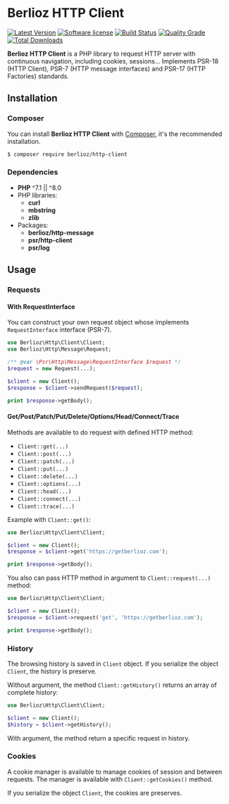 # Berlioz HTTP Client

[![Latest Version](https://img.shields.io/packagist/v/berlioz/http-client.svg?style=flat-square)](https://github.com/BerliozFramework/HttpClient/releases)
[![Software license](https://img.shields.io/github/license/BerliozFramework/HttpClient.svg?style=flat-square)](https://github.com/BerliozFramework/HttpClient/blob/master/LICENSE)
[![Build Status](https://img.shields.io/travis/com/BerliozFramework/HttpClient/master.svg?style=flat-square)](https://travis-ci.com/BerliozFramework/HttpClient)
[![Quality Grade](https://img.shields.io/codacy/grade/3e9df26a706d4ac285e1a49176665751/master.svg?style=flat-square)](https://app.codacy.com/gh/BerliozFramework/HttpClient)
[![Total Downloads](https://img.shields.io/packagist/dt/berlioz/http-client.svg?style=flat-square)](https://packagist.org/packages/berlioz/http-client)

**Berlioz HTTP Client** is a PHP library to request HTTP server with continuous navigation, including cookies, sessions...
Implements PSR-18 (HTTP Client), PSR-7 (HTTP message interfaces) and PSR-17 (HTTP Factories) standards.

## Installation

### Composer

You can install **Berlioz HTTP Client** with [Composer](https://getcomposer.org/), it's the recommended installation.

```bash
$ composer require berlioz/http-client
```

### Dependencies

- **PHP** ^7.1 || ^8.0
- PHP libraries:
  - **curl**
  - **mbstring**
  - **zlib**
- Packages:
  - **berlioz/http-message**
  - **psr/http-client**
  - **psr/log**

## Usage

### Requests

#### With RequestInterface

You can construct your own request object whose implements `RequestInterface` interface (PSR-7).

```php
use Berlioz\Http\Client\Client;
use Berlioz\Http\Message\Request;

/** @var \Psr\Http\Message\RequestInterface $request */
$request = new Request(...);

$client = new Client();
$response = $client->sendRequest($request);

print $response->getBody();
```

#### Get/Post/Patch/Put/Delete/Options/Head/Connect/Trace

Methods are available to do request with defined HTTP method:

- `Client::get(...)`
- `Client::post(...)`
- `Client::patch(...)`
- `Client::put(...)`
- `Client::delete(...)`
- `Client::options(...)`
- `Client::head(...)`
- `Client::connect(...)`
- `Client::trace(...)`

Example with `Client::get()`:

```php
use Berlioz\Http\Client\Client;

$client = new Client();
$response = $client->get('https://getberlioz.com');

print $response->getBody();
```

You also can pass HTTP method in argument to `Client::request(...)` method:

```php
use Berlioz\Http\Client\Client;

$client = new Client();
$response = $client->request('get', 'https://getberlioz.com');

print $response->getBody();
```

### History

The browsing history is saved in `Client` object.
If you serialize the object `Client`, the history is preserve.

Without argument, the method `Client::getHistory()` returns an array of complete history:

```php
use Berlioz\Http\Client\Client;

$client = new Client();
$history = $client->getHistory();
```

With argument, the method return a specific request in history.

### Cookies

A cookie manager is available to manage cookies of session and between requests.
The manager is available with `Client::getCookies()` method.

If you serialize the object `Client`, the cookies are preserves.
